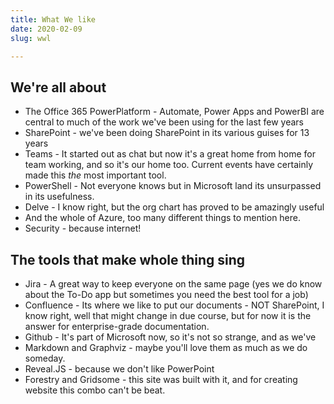 ```yaml
---
title: What We like
date: 2020-02-09
slug: wwl

---
```

## We're all about

* The Office 365 PowerPlatform - Automate, Power Apps and PowerBI are central to much of the work we've been using for the last few years
* SharePoint - we've been doing SharePoint in its various guises for 13 years
* Teams - It started out as chat but now it's a great home from home for team working, and so it's our home too. Current events have certainly made this _the_ most important tool.
* PowerShell - Not everyone knows but in Microsoft land its unsurpassed in its usefulness.
* Delve - I know right, but the org chart has proved to be amazingly useful
* And the whole of Azure, too many different things to mention here.
* Security - because internet!

## The tools that make whole thing sing

* Jira - A great way to keep everyone on the same page (yes we do know about the To-Do app but sometimes you need the best tool for a job)
* Confluence - Its where we like to put our documents - NOT SharePoint, I know right, well that might change in due course, but for now it is the answer for enterprise-grade documentation.
* Github - It's part of Microsoft now, so it's not so strange, and as we've
* Markdown and Graphviz - maybe you'll love them as much as we do someday.
* Reveal.JS - because we don't like PowerPoint
* Forestry and Gridsome - this site was built with it, and for creating website this combo can't be beat.